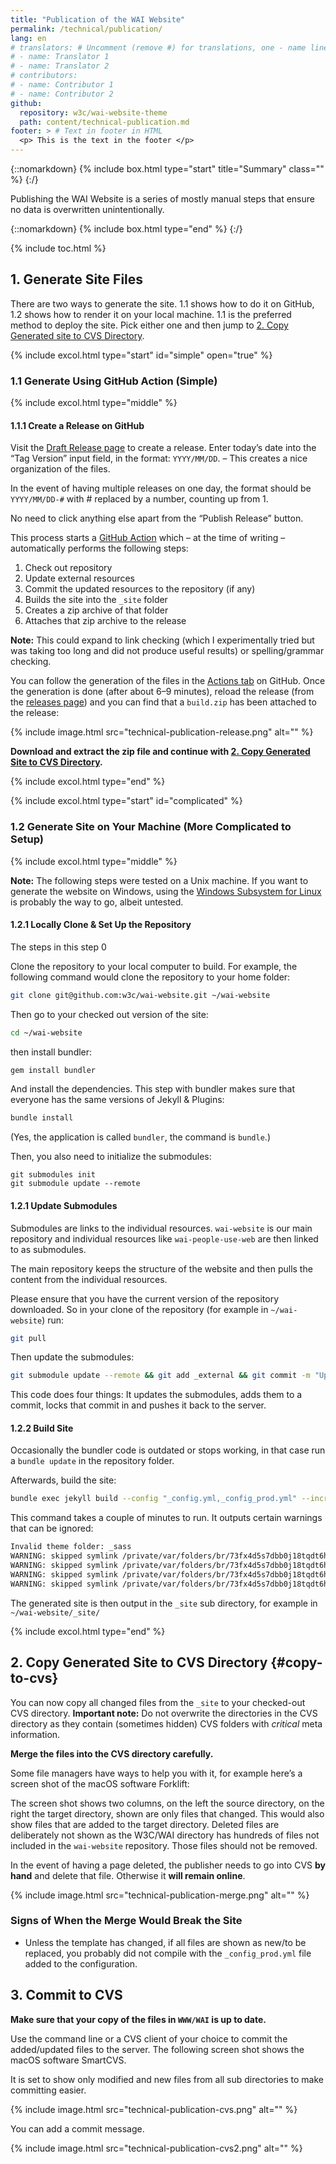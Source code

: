 ```yaml
---
title: "Publication of the WAI Website"
permalink: /technical/publication/
lang: en
# translators: # Uncomment (remove #) for translations, one - name line per translator.
# - name: Translator 1
# - name: Translator 2
# contributors:
# - name: Contributor 1
# - name: Contributor 2
github:
  repository: w3c/wai-website-theme
  path: content/technical-publication.md
footer: > # Text in footer in HTML
  <p> This is the text in the footer </p>
---
```


{::nomarkdown}
{% include box.html type="start" title="Summary" class="" %}
{:/}

Publishing the WAI Website is a series of mostly manual steps that ensure no data is overwritten unintentionally.

{::nomarkdown}
{% include box.html type="end" %}
{:/}

{% include toc.html %}

## 1. Generate Site Files

There are two ways to generate the site. 1.1 shows how to do it on GitHub, 1.2 shows how to render it on your local machine. 1.1 is the preferred method to deploy the site. Pick either one and then jump to [2. Copy Generated site to CVS Directory](#copy-to-cvs).

{% include excol.html type="start" id="simple" open="true" %}

### 1.1 Generate Using GitHub Action (Simple)

{% include excol.html type="middle" %}

#### 1.1.1 Create a Release on GitHub

Visit the [Draft Release page](https://github.com/w3c/wai-website/releases/new) to create a release. Enter today’s date into the “Tag Version” input field, in the format: `YYYY/MM/DD`. – This creates a nice organization of the files.

In the event of having multiple releases on one day, the format should be `YYYY/MM/DD-#` with # replaced by a number, counting up from 1.

No need to click anything else apart from the “Publish Release” button.

This process starts a [GitHub Action](https://github.com/w3c/wai-website/blob/master/.github/workflows/create-release.yml) which – at the time of writing – automatically performs the following steps:

1. Check out repository
2. Update external resources
3. Commit the updated resources to the repository (if any)
4. Builds the site into the `_site` folder
5. Creates a zip archive of that folder
6. Attaches that zip archive to the release

**Note:** This could expand to link checking (which I experimentally tried but was taking too long and did not produce useful results) or spelling/grammar checking.

You can follow the generation of the files in the [Actions tab](https://github.com/w3c/wai-website/actions) on GitHub. Once the generation is done (after about 6–9 minutes), reload the release (from the [releases page](https://github.com/w3c/wai-website/releases)) and you can find that a `build.zip` has been attached to the release:

{% include image.html src="technical-publication-release.png" alt="" %}

**Download and extract the zip file and continue with [2. Copy Generated Site to CVS Directory](#copy-to-cvs).**

{% include excol.html type="end" %}

{% include excol.html type="start" id="complicated" %}

### 1.2 Generate Site on Your Machine (More Complicated to Setup)

{% include excol.html type="middle" %}


**Note:** The following steps were tested on a Unix machine. If you want to generate the website on Windows, using the [Windows Subsystem for Linux](https://docs.microsoft.com/en-us/windows/wsl/install-win10) is probably the way to go, albeit untested.

#### 1.2.1 Locally Clone & Set Up the Repository

The steps in this step 0

Clone the repository to your local computer to build. For example, the following command would clone the repository to your home folder:

```bash
git clone git@github.com:w3c/wai-website.git ~/wai-website
```

Then go to your checked out version of the site:

```bash
cd ~/wai-website
```

then install bundler:

```bash
gem install bundler
```

And install the dependencies. This step with bundler makes sure that everyone has the same versions of Jekyll & Plugins:

```bash
bundle install
```

(Yes, the application is called `bundler`, the command is `bundle`.)

Then, you also need to initialize the submodules:

```
git submodules init
git submodule update --remote
```

#### 1.2.1 Update Submodules

Submodules are links to the individual resources. `wai-website` is our main repository and individual resources like `wai-people-use-web` are then linked to as submodules.

The main repository keeps the structure of the website and then pulls the content from the individual resources.

Please ensure that you have the current version of the repository downloaded. So in your clone of the repository (for example in `~/wai-website`) run:

```bash
git pull
```

Then update the submodules:

```bash
git submodule update --remote && git add _external && git commit -m "Update Externals" && git push
```

This code does four things: It updates the submodules, adds them to a commit, locks that commit in and pushes it back to the server.

#### 1.2.2 Build Site

Occasionally the bundler code is outdated or stops working, in that case run a `bundle update` in the repository folder.

Afterwards, build the site:

```bash
bundle exec jekyll build --config "_config.yml,_config_prod.yml" --incremental
```

This command takes a couple of minutes to run. It outputs certain warnings that can be ignored:

```bash
Invalid theme folder: _sass
WARNING: skipped symlink /private/var/folders/br/73fx4d5s7dbb0j18tqdt6hfh0000gn/T/jekyll-remote-theme-20190924-62884-9cxak3/_data/lang.json
WARNING: skipped symlink /private/var/folders/br/73fx4d5s7dbb0j18tqdt6hfh0000gn/T/jekyll-remote-theme-20190924-62884-9cxak3/_data/techniques.yml
WARNING: skipped symlink /private/var/folders/br/73fx4d5s7dbb0j18tqdt6hfh0000gn/T/jekyll-remote-theme-20190924-62884-9cxak3/_data/translations.yml
WARNING: skipped symlink /private/var/folders/br/73fx4d5s7dbb0j18tqdt6hfh0000gn/T/jekyll-remote-theme-20190924-62884-9cxak3/_data/wcag.yml
```

The generated site is then output in the `_site` sub directory, for example in `~/wai-website/_site/`

{% include excol.html type="end" %}

## 2. Copy Generated Site to CVS Directory {#copy-to-cvs}

You can now copy all changed files from the `_site` to your checked-out CVS directory. **Important note:** Do not overwrite the directories in the CVS directory as they contain (sometimes hidden) CVS folders with _critical_ meta information.

**Merge the files into the CVS directory carefully.**

Some file managers have ways to help you with it, for example here’s a screen shot of the macOS software Forklift:

The screen shot shows two columns, on the left the source directory, on the right the target directory, shown are only files that changed. This would also show files that are added to the target directory. Deleted files are deliberately not shown as the W3C/WAI directory has hundreds of files not included in the `wai-website` repository. Those files should not be removed.

In the event of having a page deleted, the publisher needs to go into CVS **by hand** and delete that file. Otherwise it **will remain online**.

{% include image.html src="technical-publication-merge.png" alt="" %}

### Signs of When the Merge Would Break the Site

* Unless the template has changed, if all files are shown as new/to be replaced, you probably did not compile with the `_config_prod.yml` file added to the configuration.

## 3. Commit to CVS

**Make sure that your copy of the files in `WWW/WAI` is up to date.**

Use the command line or a CVS client of your choice to commit the added/updated files to the server. The following screen shot shows the macOS software SmartCVS.

It is set to show only modified and new files from all sub directories to make committing easier.

{% include image.html src="technical-publication-cvs.png" alt="" %}

You can add a commit message.

{% include image.html src="technical-publication-cvs2.png" alt="" %}
